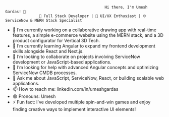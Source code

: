                                                   

                                                Hi there, I'm Umesh Gardas! 👋
                   🚀 Full Stack Developer | 🎨 UI/UX Enthusiast | 🌐 ServiceNow & MERN Stack Specialist

                                                                                               
- 🔭 I’m currently working on a collaborative drawing app with real-time features, a simple e-commerce website using the MERN stack, and a 3D product configurator for Vertical 3D Tech.
- 🌱 I’m currently learning Angular to expand my frontend development skills alongside React and Next.js.
- 👯 I’m looking to collaborate on projects involving ServiceNow development or JavaScript-based applications.
- 🤔 I’m looking for help with advanced Angular concepts and optimizing ServiceNow CMDB processes.
- 💬 Ask me about JavaScript, ServiceNow, React, or building scalable web applications.
- 📫 How to reach me: linkedin.com/in/umeshgardas
- 😄 Pronouns: Umesh
- ⚡ Fun fact: I've developed multiple spin-and-win games and enjoy finding creative ways to implement interactive UI elements!


